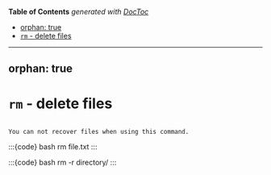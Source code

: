 <!-- START doctoc generated TOC please keep comment here to allow auto update -->
<!-- DON'T EDIT THIS SECTION, INSTEAD RE-RUN doctoc TO UPDATE -->
**Table of Contents**  *generated with [DocToc](https://github.com/thlorenz/doctoc)*

  - [orphan: true](#orphan-true)
- [`rm` - delete files](#rm---delete-files)

<!-- END doctoc generated TOC please keep comment here to allow auto update -->

---
orphan: true
---

# `rm` - delete files

```{caution}

You can not recover files when using this command.
```

:::{code} bash
rm file.txt
:::

:::{code} bash
rm -r directory/
:::

